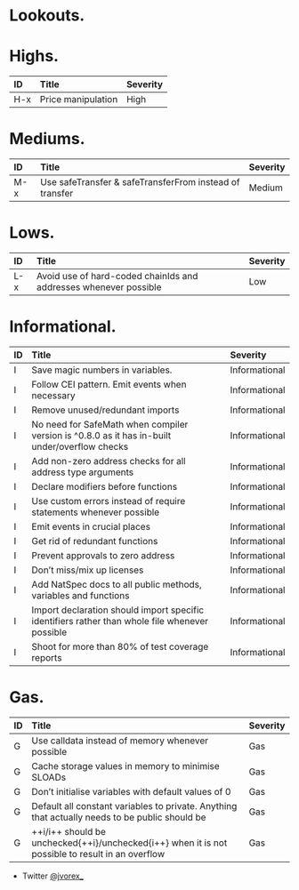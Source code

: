 # Lookouts.

# Highs.

|ID  |  Title                                                                                | Severity      |
|:---| :------------------------------------------------------------------------------------| :------------ |
|H-x| Price manipulation                                         | High          |

# Mediums.

|ID  |  Title                                                                                | Severity      |
|:---| :------------------------------------------------------------------------------------| :------------ |
|M-x| Use safeTransfer & safeTransferFrom instead of transfer                                         | Medium          |

# Lows.

|ID  |  Title                                                                                | Severity      |
|:---| :------------------------------------------------------------------------------------| :------------ |
|L-x| Avoid use of hard-coded chainIds and addresses whenever possible                                         | Low          |

# Informational.

|ID  |  Title                                                                                | Severity      |
|:---| :------------------------------------------------------------------------------------| :------------ |
|I| Save magic numbers in variables.                                          | Informational          |
|I| Follow CEI pattern. Emit events when necessary                                          | Informational          |
|I| Remove unused/redundant imports                                          | Informational          |
|I| No need for SafeMath when compiler version is ^0.8.0 as it has in-built under/overflow checks                                          | Informational          |
|I| Add non-zero address checks for all address type arguments                                          | Informational          |
|I| Declare modifiers before functions                                          | Informational          |
|I| Use custom errors instead of require statements whenever possible                                          | Informational          |
|I| Emit events in crucial places                                         | Informational          |
|I| Get rid of redundant functions                                         | Informational          |
|I| Prevent approvals to zero address                                         | Informational          |
|I| Don’t miss/mix up  licenses                                         | Informational          |
|I| Add NatSpec docs to all public methods, variables and functions                                         | Informational          |
|I| Import declaration should import specific identifiers rather than whole file whenever possible                                         | Informational          |
|I| Shoot for more than 80% of test coverage reports                                         | Informational          |

# Gas.

|ID  |  Title                                                                                | Severity      |
|:---| :------------------------------------------------------------------------------------| :------------ |
|G| Use calldata instead of memory whenever possible                                         | Gas          |
|G| Cache storage values in memory to minimise SLOADs                                         | Gas          |
|G| Don’t initialise variables with default values of 0                                         | Gas          |
|G| Default all constant variables to private. Anything that actually needs to be public should be                                         | Gas          |
|G| ++i/i++ should be unchecked{++i}/unchecked{i++} when it is not possible to result in an overflow                                         | Gas          |


- Twitter [@jvorex_](https://twitter.com/jvorex_)